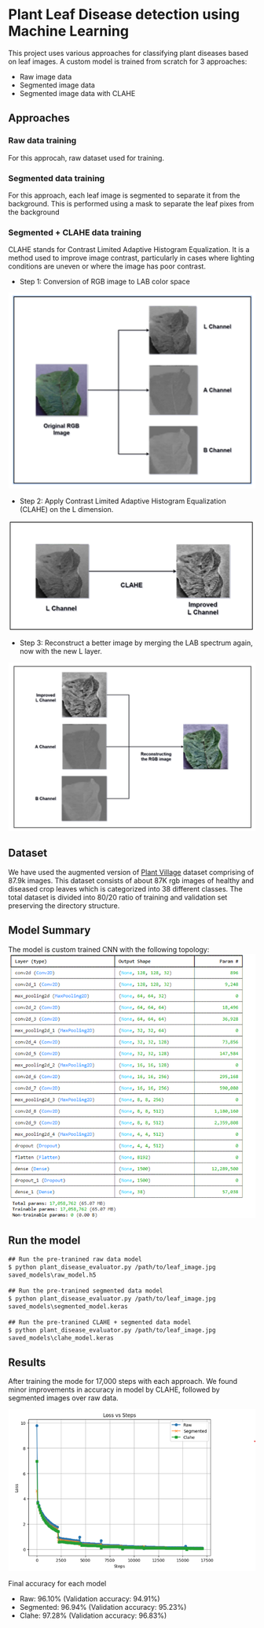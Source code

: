 # Plant Leaf Disease detection using Machine Learning

This project uses various approaches for classifying plant diseases based on leaf images. A custom model is trained from scratch for 3 approaches:
-  Raw image data
- Segmented image data
- Segmented image data with CLAHE

## Approaches

### Raw data training
For this approcah, raw dataset used for training.

### Segmented data training
For this approach, each leaf image is segmented to separate it from the background. This is performed using a mask to separate the leaf pixes from the background

### Segmented + CLAHE data training
CLAHE stands for Contrast Limited Adaptive Histogram Equalization. It is a method used to improve image contrast, particularly in cases where lighting conditions are uneven or where the image has poor contrast.

- Step 1: Conversion of RGB image to LAB color space

![lab_breakdown](https://github.com/maithil22/leaf_disease_detection/blob/main/images/lab_breakdown.png)

- Step 2: Apply Contrast Limited Adaptive Histogram Equalization (CLAHE) on the L dimension.

![clahe_l_channel](https://github.com/maithil22/leaf_disease_detection/blob/main/images/clahe_l_channel.png)

- Step 3: Reconstruct a better image by merging the LAB spectrum again, now with the new L layer.

![reconstruct_leaf](https://github.com/maithil22/leaf_disease_detection/blob/main/images/reconstruct_leaf.png)

## Dataset
We have used the augmented version of [Plant Village](https://www.kaggle.com/datasets/vipoooool/new-plant-diseases-dataset) dataset comprising of 87.9k images. 
This dataset consists of about 87K rgb images of healthy and diseased crop leaves which is categorized into 38 different classes. The total dataset is divided into 80/20 ratio of training and validation set preserving the directory structure.

## Model Summary
 The model is custom trained CNN with the following topology:
 ![model_summary](https://github.com/maithil22/leaf_disease_detection/blob/main/images/model_summary.png)

## Run the model
```
## Run the pre-tranined raw data model
$ python plant_disease_evaluator.py /path/to/leaf_image.jpg saved_models\raw_model.h5

## Run the pre-tranined segmented data model
$ python plant_disease_evaluator.py /path/to/leaf_image.jpg saved_models\segmented_model.keras

## Run the pre-tranined CLAHE + segmented data model
$ python plant_disease_evaluator.py /path/to/leaf_image.jpg saved_models\clahe_model.keras
```

## Results
After training the mode for 17,000 steps with each approach. We found minor improvements in accuracy in model by CLAHE, followed by segmented images over raw data.

![loss_chart](https://github.com/maithil22/leaf_disease_detection/blob/main/images/loss_chart.png)

Final accuracy for each model
- Raw: 96.10% (Validation accuracy: 94.91%)
- Segmented: 96.94% (Validation accuracy: 95.23%)
- Clahe: 97.28% (Validation accuracy: 96.83%)
